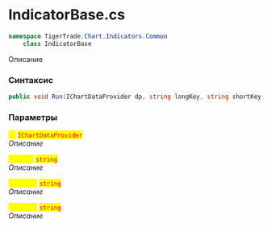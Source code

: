 
# IndicatorBase.cs
```csharp
namespace TigerTrade.Chart.Indicators.Common  
    class IndicatorBase
```

Описание

### Синтаксис
```csharp
public void Run(IChartDataProvider dp, string longKey, string shortKey, string revision)
```

### Параметры  
<mark style="color:yellow;">**`dp`**</mark> <mark style="color:red;">`IChartDataProvider`</mark>  
 *Описание*  
  
<mark style="color:yellow;">**`longKey`**</mark> <mark style="color:red;">`string`</mark>  
 *Описание*  
  
<mark style="color:yellow;">**`shortKey`**</mark> <mark style="color:red;">`string`</mark>  
 *Описание*  
  
<mark style="color:yellow;">**`revision`**</mark> <mark style="color:red;">`string`</mark>  
 *Описание*  
  

                    
                    